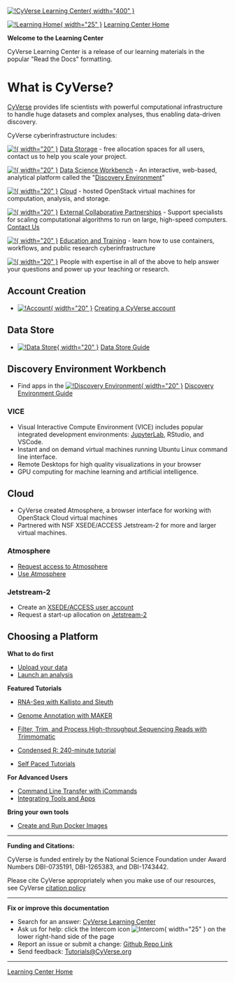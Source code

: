 [![!CyVerse Learning Center](assets/cyverse_learning.png "CyVerse Learning Center"){ width="400" }](https://learning.cyverse.org)

[![!Learning Home](assets/homeicon.png "Home"){ width="25" }](https://learning.cyverse.org) [Learning Center Home](http://learning.cyverse.org/)

**Welcome to the Learning Center**

CyVerse Learning Center is a release of our learning materials in the popular "Read the Docs" formatting.

# What is CyVerse?

[CyVerse](https://cyverse.org) provides life scientists with powerful computational infrastructure to handle huge datasets and complex analyses, thus enabling data-driven discovery.

CyVerse cyberinfrastructure includes:

[![!](assets/data_store/datastore-icon.png "Data Storage"){ width="20" }](https://cyverse.org/data-store) [Data Storage](https://cyverse.org/data-store) - free allocation spaces for all users, contact us to help you scale your project.

[![!](assets/de/de_icon.png "Discovery Environment"){ width="20" }](https://de.cyverse.org) [Data Science Workbench](https://de.cyverse.org)  - An interactive, web-based, analytical platform called the "[Discovery Environment](https://de.cyverse.org)"

[![!](assets/atmosphere/atmosphere-icon.png "Atmosphere"){ width="20" }]() [Cloud](https://cyverse.org/atmosphere) - hosted OpenStack virtual machines for computation, analysis, and storage.

[![!](assets/cyverse_globe_cmyk.png "ECP"){ width="20" }]() [External Collaborative Partnerships](https://cyverse.org/ecp) - Support specialists for scaling computational algorithms to run on large, high-speed computers. [Contact Us](https://user.cyverse.org/requests/3)

[![!](assets/cyverse_globe_cmyk.png "EOT"){ width="20" }]() [Education and Training](https://cyverse.org/teach) - learn how to use containers, workflows, and public research cyberinfrastructure

[![!](assets/cyverse_globe_cmyk.png "ECP"){ width="20" }]() People with expertise in all of the above to help answer your questions and power up your teaching or research. 

## Account Creation

- [![!Account](assets/cyverse_globe_cmyk.png "Account"){ width="20" }](https://user.cyverse.org) [Creating a CyVerse account](account.md)

## Data Store

- [![!Data Store](assets/data_store/datastore-icon.png "Data Store"){ width="20" }](https://cyverse-data-store-guide.readthedocs-hosted.com/en/latest/) [Data Store Guide](https://cyverse-data-store-guide.readthedocs-hosted.com/en/latest/)

## Discovery Environment Workbench

-   Find apps in the [![!Discovery Environment](assets/de/de_icon.png "Discovery Environment"){ width="20" }](https://learning.cyverse.org/projects/cyverse-discovery-environment-guide/) [Discovery Environment Guide](https://learning.cyverse.org/projects/cyverse-discovery-environment-guide/)

### VICE

- Visual Interactive Compute Environment (VICE) includes popular integrated development environments: [JupyterLab](https://learning.cyverse.org/projects/vice/en/latest/user_guide/quick-jupyter.html), RStudio, and VSCode.
- Instant and on demand virtual machines running Ubuntu Linux command line interface.
- Remote Desktops for high quality visualizations in your browser
- GPU computing for machine learning and artificial intelligence.

## Cloud

- CyVerse created Atmosphere, a browser interface for working with OpenStack Cloud virtual machines
- Partnered with NSF XSEDE/ACCESS Jetstream-2 for more and larger virtual machines.

### Atmosphere

- [Request access to Atmosphere](https://user.cyverse.org/services)
- [Use Atmosphere](https://atmo.cyverse.org/application/images)

### Jetstream-2

- Create an [XSEDE/ACCESS user account](https://portal.xsede.org/#/guest)
- Request a start-up allocation on [Jetstream-2](https://jetstream-cloud.org/)

## Choosing a Platform

**What to do first**

- [Upload your data](https://cyverse-data-store-quickstart.readthedocs-hosted.com/en/latest/)
- [Launch an analysis](https://learning.cyverse.org/projects/cyverse-de2-guide/en/latest/step5.html)

**Featured Tutorials**

- [RNA-Seq with Kallisto and Sleuth](https://cyverse-kallisto-tutorial.readthedocs-hosted.com/en/latest/)
- [Genome Annotation with MAKER](https://cyverse-sciapps-guide.readthedocs-hosted.com/en/latest/annotation.html)
- [Filter, Trim, and Process High-throughput Sequencing Reads with Trimmomatic](https://cyverse-trimmomatic-quickstart.readthedocs-hosted.com/en/latest/)
- [Condensed R: 240-minute tutorial](https://cyverse-240-minute-r-tutorial.readthedocs-hosted.com/en/latest/) 

- [Self Paced Tutorials](https://learning.cyverse.org/en/latest/tutorials.html)

**For Advanced Users**

-   [Command Line Transfer with iCommands](https://learning.cyverse.org/projects/data_store_guide/en/latest/step2.html#)
-   [Integrating Tools and Apps](https://learning.cyverse.org/en/latest/tools_and_apps.html)

**Bring your own tools**

- [Create and Run Docker Images](https://cyverse-creating-docker-containers-quickstart.readthedocs-hosted.com/en/latest/)

-----------------------------------------------------------------------

**Funding and Citations:**

CyVerse is funded entirely by the National Science Foundation under
Award Numbers DBI-0735191, DBI-1265383, and DBI-1743442.

Please cite CyVerse appropriately when you make use of our resources,
see CyVerse [citation policy](http://www.cyverse.org/acknowledge-cite-cyverse)

-----------------------------------------------------------------------

**Fix or improve this documentation**

  - Search for an answer:
     [CyVerse Learning Center](https://learning.cyverse.org)
  - Ask us for help:
    click the Intercom icon ![Intercom](assets/intercom.png){ width="25" } on the lower right-hand side of the page
  - Report an issue or submit a change:
    [Github Repo Link](https://github.com/cyverse-learning-materials/)
  - Send feedback: <Tutorials@CyVerse.org>
  
------------------------------------------------------------------------

[Learning Center Home](http://learning.cyverse.org/)
